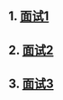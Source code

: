 
## 1. [面试1](https://segmentfault.com/a/1190000016068450)
## 2. [面试2](https://segmentfault.com/a/1190000014148611)
## 3. [面试3](https://blog.csdn.net/sinat_17775997/article/details/78122999)
